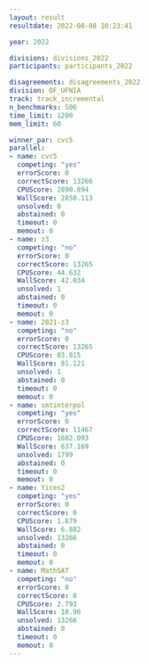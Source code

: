 ```yaml
---
layout: result
resultdate: 2022-08-08 10:23:41

year: 2022

divisions: divisions_2022
participants: participants_2022

disagreements: disagreements_2022
division: QF_UFNIA
track: track_incremental
n_benchmarks: 506
time_limit: 1200
mem_limit: 60

winner_par: cvc5
parallel:
- name: cvc5
  competing: "yes"
  errorScore: 0
  correctScore: 13266
  CPUScore: 2890.894
  WallScore: 2858.113
  unsolved: 0
  abstained: 0
  timeout: 0
  memout: 0
- name: z3
  competing: "no"
  errorScore: 0
  correctScore: 13265
  CPUScore: 44.632
  WallScore: 42.034
  unsolved: 1
  abstained: 0
  timeout: 0
  memout: 0
- name: 2021-z3
  competing: "no"
  errorScore: 0
  correctScore: 13265
  CPUScore: 83.815
  WallScore: 81.121
  unsolved: 1
  abstained: 0
  timeout: 0
  memout: 0
- name: smtinterpol
  competing: "yes"
  errorScore: 0
  correctScore: 11467
  CPUScore: 1602.093
  WallScore: 637.169
  unsolved: 1799
  abstained: 0
  timeout: 0
  memout: 0
- name: Yices2
  competing: "yes"
  errorScore: 0
  correctScore: 0
  CPUScore: 1.879
  WallScore: 6.882
  unsolved: 13266
  abstained: 0
  timeout: 0
  memout: 0
- name: MathSAT
  competing: "no"
  errorScore: 0
  correctScore: 0
  CPUScore: 2.793
  WallScore: 10.96
  unsolved: 13266
  abstained: 0
  timeout: 0
  memout: 0
---
```


